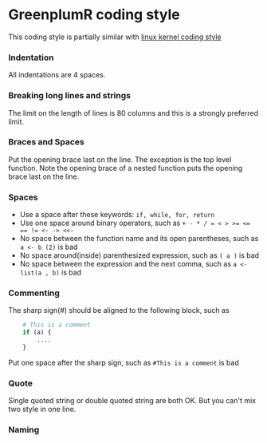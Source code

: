 # GreenplumR coding style
This coding style is partially similar with [linux kernel coding style](https://www.kernel.org/doc/html/v4.10/process/coding-style.html)
### Indentation
All indentations are 4 spaces.
### Breaking long lines and strings
The limit on the length of lines is 80 columns and this is a strongly preferred limit.
### Braces and Spaces
Put the opening brace last on the line. The exception is the top level function. Note the opening brace of a nested function puts the opening brace last on the line.
### Spaces
* Use a space after these keywords:
`if, while, for, return`
* Use one space around binary operators, such as
`+ - * / = < > >= <= == != <- -> <<-`
* No space between the function name and its open parentheses, such as
`a <- b (2)` is bad
* No space around(inside) parenthesized expression, such as
`( a )` is bad
* No space between the expression and the next comma, such as
`a <- list(a , b)` is bad
### Commenting
The sharp sign(#) should be aligned to the following block, such as
```r
    # This is a comment
    if (a) {
        ....
    }
```
Put one space after the sharp sign, such as
`#This is a comment` is bad
### Quote
Single quoted string or double quoted string are both OK. But you can't mix two style in one line.
### Naming

